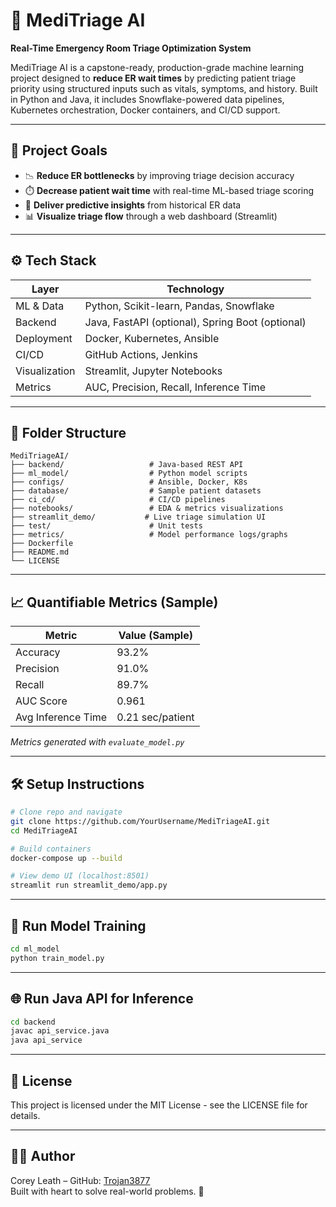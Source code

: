
# 🏥 MediTriage AI

**Real-Time Emergency Room Triage Optimization System**

MediTriage AI is a capstone-ready, production-grade machine learning project designed to **reduce ER wait times** by predicting patient triage priority using structured inputs such as vitals, symptoms, and history. Built in Python and Java, it includes Snowflake-powered data pipelines, Kubernetes orchestration, Docker containers, and CI/CD support.

---

## 🚀 Project Goals

- 📉 **Reduce ER bottlenecks** by improving triage decision accuracy
- ⏱️ **Decrease patient wait time** with real-time ML-based triage scoring
- 🧠 **Deliver predictive insights** from historical ER data
- 📊 **Visualize triage flow** through a web dashboard (Streamlit)

---

## ⚙️ Tech Stack

| Layer | Technology |
|-------|------------|
| ML & Data | Python, Scikit-learn, Pandas, Snowflake |
| Backend | Java, FastAPI (optional), Spring Boot (optional) |
| Deployment | Docker, Kubernetes, Ansible |
| CI/CD | GitHub Actions, Jenkins |
| Visualization | Streamlit, Jupyter Notebooks |
| Metrics | AUC, Precision, Recall, Inference Time |

---

## 🧱 Folder Structure

```
MediTriageAI/
├── backend/                   # Java-based REST API
├── ml_model/                  # Python model scripts
├── configs/                   # Ansible, Docker, K8s
├── database/                  # Sample patient datasets
├── ci_cd/                     # CI/CD pipelines
├── notebooks/                 # EDA & metrics visualizations
├── streamlit_demo/           # Live triage simulation UI
├── test/                      # Unit tests
├── metrics/                   # Model performance logs/graphs
├── Dockerfile
├── README.md
└── LICENSE
```

---

## 📈 Quantifiable Metrics (Sample)

| Metric              | Value (Sample) |
|---------------------|----------------|
| Accuracy            | 93.2%          |
| Precision           | 91.0%          |
| Recall              | 89.7%          |
| AUC Score           | 0.961          |
| Avg Inference Time  | 0.21 sec/patient |

*Metrics generated with `evaluate_model.py`*

---

## 🛠️ Setup Instructions

```bash
# Clone repo and navigate
git clone https://github.com/YourUsername/MediTriageAI.git
cd MediTriageAI

# Build containers
docker-compose up --build

# View demo UI (localhost:8501)
streamlit run streamlit_demo/app.py
```

---

## 🧪 Run Model Training

```bash
cd ml_model
python train_model.py
```

---

## 🌐 Run Java API for Inference

```bash
cd backend
javac api_service.java
java api_service
```

---

## 📜 License

This project is licensed under the MIT License - see the LICENSE file for details.

---

## 👨‍⚕️ Author

Corey Leath – GitHub: [Trojan3877](https://github.com/Trojan3877)  
Built with heart to solve real-world problems. 💙

